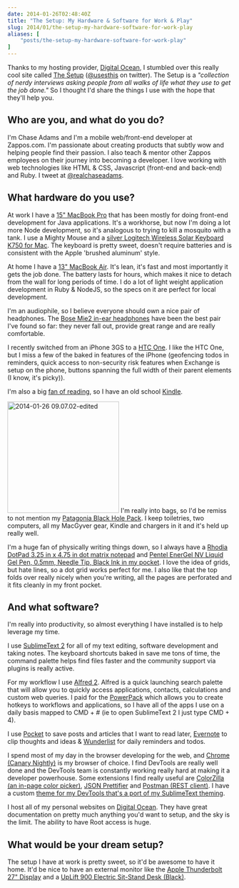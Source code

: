 ```yaml
---
date: 2014-01-26T02:48:40Z
title: "The Setup: My Hardware & Software for Work & Play"
slug: 2014/01/the-setup-my-hardware-software-for-work-play
aliases: [
    "posts/the-setup-my-hardware-software-for-work-play"
]
---
```


<p class="intro">
  Thanks to my hosting provider, <a href="http://www.digitalocean.com">Digital Ocean</a>, I stumbled over this really cool site called <a href="http://www.usesthis.com">The Setup</a> (<a href="http://www.twitter.com/usesthis">@usesthis</a> on twitter). The Setup is a <em>"collection of nerdy interviews asking people from all walks of life what they use to get the job done."</em> So I thought I'd share the things I use with the hope that they'll help you.
</p>

<h2>Who are you, and what do you do?</h2>

<p>I'm Chase Adams and I'm a mobile web/front-end developer at Zappos.com. I'm passionate about creating products that subtly wow and helping people find their passion. I also teach &amp; mentor other Zappos employees on their journey into becoming a developer. I love working with web technologies like HTML &amp; CSS, Javascript (front-end and back-end) and Ruby. I tweet at <a href="http://www.twitter.com/realchaseadams/">@realchaseadams</a>.</p>

<h2>What hardware do you use?</h2>

<p>At work I have a <a href="http://www.apple.com/macbook-pro/">15" MacBook Pro</a> that has been mostly for doing front-end development for Java applications. It's a workhorse, but now I'm doing a lot more Node development, so it's analogous to trying to kill a mosquito with a tank. I use a Mighty Mouse and a <a href="http://www.amazon.com/Logitech-Wireless-Solar-Keyboard-K750/dp/B005L38VRU/ref=sr_1_2?s=electronics&amp;ie=UTF8&amp;qid=1390399349&amp;sr=1-2&amp;keywords=Logitech+Wireless+Solar+Keyboard+K750">silver Logitech Wireless Solar Keyboard K750 for Mac</a>. The keyboard is pretty sweet, doesn't require batteries and is consistent with the Apple 'brushed aluminum' style.</p>

<p>At home I have a <a href="https://www.apple.com/macbook-air/">13" MacBook Air</a>. It's lean, it's fast and most importantly it gets the job done. The battery lasts for hours, which makes it nice to detach from the wall for long periods of time. I do a lot of light weight application development in Ruby &amp; NodeJS, so the specs on it are perfect for local development.</p>

<p>I'm an audiophile, so I believe everyone should own a nice pair of headphones. The <a href="http://www.amazon.com/Bose-326223-0080-Bose%C2%AE-Mobile-Headset/dp/B0043WCH66">Bose Mie2 in-ear headphones</a> have been the best pair I've found so far: they never fall out, provide great range and are really comfortable.</p>

<p>I recently switched from an iPhone 3GS to a <a href="http://www.htc.com/www/smartphones/htc-one/">HTC One</a>. I like the HTC One, but I miss a few of the baked in features of the iPhone (geofencing todos in reminders, quick access to non-security risk features when Exchange is setup on the phone, buttons spanning the full width of their parent elements (I know, it's picky)).</p>

<p>I'm also a big <a href="http://www.realchaseadams.com/2014/01/05/my-15-essential-reads-for-professional-growth-in-2014/">fan of reading</a>, so I have an old school <a href="http://www.amazon.com/gp/product/B007HCCNJU/ref=amb_link_367867082_6?pf_rd_m=ATVPDKIKX0DER&amp;pf_rd_s=left-1&amp;pf_rd_r=0C0HCD5J1ZJBTK29N821&amp;pf_rd_t=101&amp;pf_rd_p=1624898862&amp;pf_rd_i=133141011">Kindle</a>.</p>

<p><img src="http://www.realchaseadams.com/imgs/2014/01/2014-01-26-09.07.02-edited.jpg" alt="2014-01-26 09.07.02-edited" width="250" height="250" class="alignleft size-full wp-image-497" /> I'm really into bags, so I'd be remiss to not mention my <a href="http://www.zappos.com/patagonia-black-hole-pack-black">Patagonia Black Hole Pack</a>. I keep toiletries, two computers, all my MacGyver gear, Kindle and chargers in it and it's held up really well.</p>

<p class="group">
  I'm a huge fan of physically writing things down, so I always have a <a href="http://amzn.to/1eWBFCr">Rhodia DotPad 3.25 in x 4.75 in dot matrix notepad</a> and <a href="http://amzn.to/1jT1iG2">Pentel EnerGel NV Liquid Gel Pen, 0.5mm, Needle Tip, Black Ink in my pocket</a>. I love the idea of grids, but hate lines, so a dot grid works perfect for me. I also like that the top folds over really nicely when you're writing, all the pages are perforated and it fits cleanly in my front pocket.
</p>

<h2>And what software?</h2>

<p>I'm really into productivity, so almost everything I have installed is to help leverage my time.</p>

<p>I use <a href="http://www.sublimetext.com/">SublimeText 2</a> for all of my text editing, software development and taking notes. The keyboard shortcuts baked in save me tons of time, the command palette helps find files faster and the community support via plugins is really active.</p>

<p>For my workflow I use <a href="http://www.alfredapp.com/">Alfred 2</a>. Alfred is a quick launching search palette that will allow you to quickly access applications, contacts, calculations and custom web queries. I paid for the <a href="http://www.alfredapp.com/powerpack/">PowerPack</a> which allows you to create hotkeys to workflows and applications, so I have all of the apps I use on a daily basis mapped to CMD + # (ie to open SublimeText 2 I just type CMD + 4).</p>

<p>I use <a href="http://getpocket.com/">Pocket</a> to save posts and articles that I want to read later, <a href="https://evernote.com/">Evernote</a> to clip thoughts and ideas &amp; <a href="https://www.wunderlist.com/en/">Wunderlist</a> for daily reminders and todos.</p>

<p>I spend most of my day in the browser developing for the web, and <a href="https://www.google.com/intl/en/chrome/browser/canary.html">Chrome (Canary Nightly)</a> is my browser of choice. I find DevTools are really well done and the DevTools team is constantly working really hard at making it a developer powerhouse. Some extensions I find really useful are <a href="https://chrome.google.com/webstore/detail/colorzilla/bhlhnicpbhignbdhedgjhgdocnmhomnp?hl=en">ColorZilla (an in-page color picker)</a>, <a href="https://chrome.google.com/webstore/detail/json-prettifier/kccpfgilgmgbipamhohknpokhibinhhj">JSON Prettifier</a> and <a href="https://chrome.google.com/webstore/detail/postman-rest-client/fdmmgilgnpjigdojojpjoooidkmcomcm?hl=en">Postman (REST client)</a>. I have a custom <a href="https://chrome.google.com/webstore/detail/devtools-theme-flatland/ghngaepikegoilihhbhdipfbfifhkeeo">theme for my DevTools that's a port of my SublimeText theming</a>.</p>

<p>I host all of my personal websites on <a href="http://www.digitalocean.com">Digital Ocean</a>. They have great documentation on pretty much anything you'd want to setup, and the sky is the limit. The ability to have Root access is huge.</p>

<h2>What would be your dream setup?</h2>

<p>The setup I have at work is pretty sweet, so it'd be awesome to have it home. It'd be nice to have an external monitor like the <a href="http://store.apple.com/us/product/MC914LL/B/apple-thunderbolt-display-27-inch">Apple Thunderbolt 27" Display</a> and a <a href="http://www.thehumansolution.com/uplift-900-electric-sit-stand-desk-black.html?utm_source=Google%2BShopping&amp;utm_medium=cpc&amp;utm_medium=cpc&amp;utm_campaign=Google%2BShopping&amp;gdftrk=gdfV2929_a_7c132_a_7c5187_a_7cUPL901&amp;gclid=CPX-pYH7kbwCFcQ9Qgod63AABg">UpLift 900 Electric Sit-Stand Desk (Black)</a>.</p>



